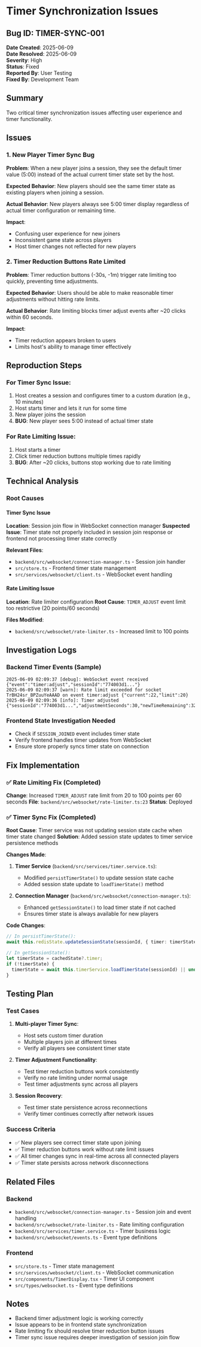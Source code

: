 # Timer Synchronization Issues

## Bug ID: TIMER-SYNC-001
**Date Created**: 2025-06-09  
**Date Resolved**: 2025-06-09  
**Severity**: High  
**Status**: Fixed  
**Reported By**: User Testing  
**Fixed By**: Development Team

## Summary
Two critical timer synchronization issues affecting user experience and timer functionality.

## Issues

### 1. New Player Timer Sync Bug
**Problem**: When a new player joins a session, they see the default timer value (5:00) instead of the actual current timer state set by the host.

**Expected Behavior**: New players should see the same timer state as existing players when joining a session.

**Actual Behavior**: New players always see 5:00 timer display regardless of actual timer configuration or remaining time.

**Impact**: 
- Confusing user experience for new joiners
- Inconsistent game state across players
- Host timer changes not reflected for new players

### 2. Timer Reduction Buttons Rate Limited
**Problem**: Timer reduction buttons (-30s, -1m) trigger rate limiting too quickly, preventing time adjustments.

**Expected Behavior**: Users should be able to make reasonable timer adjustments without hitting rate limits.

**Actual Behavior**: Rate limiting blocks timer adjust events after ~20 clicks within 60 seconds.

**Impact**:
- Timer reduction appears broken to users
- Limits host's ability to manage timer effectively

## Reproduction Steps

### For Timer Sync Issue:
1. Host creates a session and configures timer to a custom duration (e.g., 10 minutes)
2. Host starts timer and lets it run for some time
3. New player joins the session
4. **BUG**: New player sees 5:00 instead of actual timer state

### For Rate Limiting Issue:
1. Host starts a timer
2. Click timer reduction buttons multiple times rapidly
3. **BUG**: After ~20 clicks, buttons stop working due to rate limiting

## Technical Analysis

### Root Causes

#### Timer Sync Issue
**Location**: Session join flow in WebSocket connection manager
**Suspected Issue**: Timer state not properly included in session join response or frontend not processing timer state correctly

**Relevant Files**:
- `backend/src/websocket/connection-manager.ts` - Session join handler
- `src/store.ts` - Frontend timer state management
- `src/services/websocket/client.ts` - WebSocket event handling

#### Rate Limiting Issue  
**Location**: Rate limiter configuration
**Root Cause**: `TIMER_ADJUST` event limit too restrictive (20 points/60 seconds)

**Files Modified**:
- `backend/src/websocket/rate-limiter.ts` - Increased limit to 100 points

## Investigation Logs

### Backend Timer Events (Sample)
```
2025-06-09 02:09:37 [debug]: WebSocket event received {"event":"timer:adjust","sessionId":"774003d1..."}
2025-06-09 02:09:37 [warn]: Rate limit exceeded for socket TrBH24sr_BPZuuYeAAAD on event timer:adjust {"current":22,"limit":20}
2025-06-09 02:09:36 [info]: Timer adjusted {"sessionId":"774003d1...","adjustmentSeconds":30,"newTimeRemaining":328.996}
```

### Frontend State Investigation Needed
- Check if `SESSION_JOINED` event includes timer state
- Verify frontend handles timer updates from WebSocket
- Ensure store properly syncs timer state on connection

## Fix Implementation

### ✅ Rate Limiting Fix (Completed)
**Change**: Increased `TIMER_ADJUST` rate limit from 20 to 100 points per 60 seconds
**File**: `backend/src/websocket/rate-limiter.ts:23`
**Status**: Deployed

### ✅ Timer Sync Fix (Completed)
**Root Cause**: Timer service was not updating session state cache when timer state changed
**Solution**: Added session state updates to timer service persistence methods

**Changes Made**:
1. **Timer Service** (`backend/src/services/timer.service.ts`):
   - Modified `persistTimerState()` to update session state cache
   - Added session state update to `loadTimerState()` method

2. **Connection Manager** (`backend/src/websocket/connection-manager.ts`):
   - Enhanced `getSessionState()` to load timer state if not cached
   - Ensures timer state is always available for new players

**Code Changes**:
```typescript
// In persistTimerState():
await this.redisState.updateSessionState(sessionId, { timer: timerState });

// In getSessionState():
let timerState = cachedState?.timer;
if (!timerState) {
  timerState = await this.timerService.loadTimerState(sessionId) || undefined;
}
```

## Testing Plan

### Test Cases
1. **Multi-player Timer Sync**:
   - Host sets custom timer duration
   - Multiple players join at different times
   - Verify all players see consistent timer state

2. **Timer Adjustment Functionality**:
   - Test timer reduction buttons work consistently
   - Verify no rate limiting under normal usage
   - Test timer adjustments sync across all players

3. **Session Recovery**:
   - Test timer state persistence across reconnections
   - Verify timer continues correctly after network issues

### Success Criteria
- ✅ New players see correct timer state upon joining
- ✅ Timer reduction buttons work without rate limit issues  
- ✅ All timer changes sync in real-time across all connected players
- ✅ Timer state persists across network disconnections

## Related Files

### Backend
- `backend/src/websocket/connection-manager.ts` - Session join and event handling
- `backend/src/websocket/rate-limiter.ts` - Rate limiting configuration
- `backend/src/services/timer.service.ts` - Timer business logic
- `backend/src/websocket/events.ts` - Event type definitions

### Frontend  
- `src/store.ts` - Timer state management
- `src/services/websocket/client.ts` - WebSocket communication
- `src/components/TimerDisplay.tsx` - Timer UI component
- `src/types/websocket.ts` - Event type definitions

## Notes
- Backend timer adjustment logic is working correctly
- Issue appears to be in frontend state synchronization
- Rate limiting fix should resolve timer reduction button issues
- Timer sync issue requires deeper investigation of session join flow